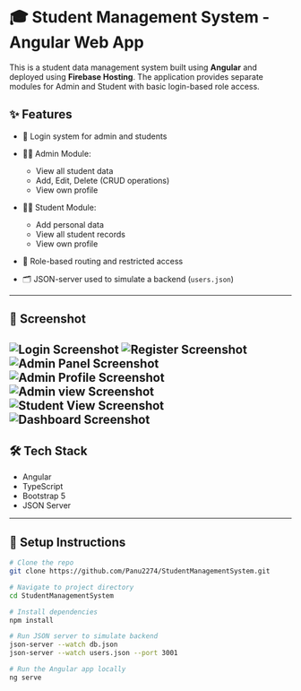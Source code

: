 # 🎓 Student Management System - Angular Web App

This is a student data management system built using **Angular** and deployed using **Firebase Hosting**. The application provides separate modules for Admin and Student with basic login-based role access.

## ✨ Features

- 🔐 Login system for admin and students
- 🧑‍💼 Admin Module:
  - View all student data
  - Add, Edit, Delete (CRUD operations)
  - View own profile
    
- 🧑‍🎓 Student Module:
  - Add personal data
  - View all student records
  - View own profile
- 🔁 Role-based routing and restricted access
- 🗂️ JSON-server used to simulate a backend (`users.json`)

---

## 📸 Screenshot


![Login Screenshot](./assets/login.png)
![Register Screenshot](./assets/register.png)
![Admin Panel Screenshot](./assets/admin-panel.png)
![Admin Profile Screenshot](./assets/profile.png)
![Admin view Screenshot](./assets/admin-view.png)
![Student View Screenshot](./assets/stud-view.png)
![Dashboard Screenshot](./assets/dashboard.png)
---

## 🛠️ Tech Stack

- Angular
- TypeScript
- Bootstrap 5
- JSON Server

---

## 🔧 Setup Instructions

```bash
# Clone the repo
git clone https://github.com/Panu2274/StudentManagementSystem.git

# Navigate to project directory
cd StudentManagementSystem

# Install dependencies
npm install

# Run JSON server to simulate backend
json-server --watch db.json
json-server --watch users.json --port 3001

# Run the Angular app locally
ng serve
